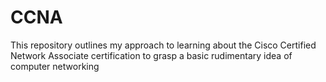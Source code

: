 # CCNA
This repository outlines my approach to learning about the Cisco Certified Network Associate certification to grasp a basic rudimentary idea of computer networking
